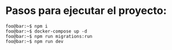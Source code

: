 # Pasos para ejecutar el proyecto:

```console
foo@bar:~$ npm i
foo@bar:~$ docker-compose up -d
foo@bar:~$ npm run migrations:run
foo@bar:~$ npm run dev
```